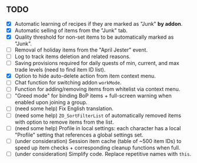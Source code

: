 ## TODO
- [x] Automatic learning of recipes if they are marked as "Junk" **by addon**.
- [x] Automatic selling of items from the "Junk" tab.
- [x] Quality threshold for non-set items to be automatically marked as "Junk".
- [ ] Removal of holiday items from the "April Jester" event.
- [ ] Log to track items deletion and related reasons.
- [ ] Saving provisions required for daily quests of min, current, and max trade levels (need to find item ID list).
- [x] Option to hide auto-delete action from item context menu.
- [ ] Chat function for switching addon `workMode`.
- [ ] Function for adding/removing items from whitelist via context menu.
- [ ] "Greed mode" for binding BoP items + full-screen warning when enabled upon joining a group.
- [ ] (need some help) Fix English translation.
- [ ] (need some help) `ZO_SortFilterList` of automatically removed items with option to remove items from the list.
- [ ] (need some help) Profile in local settings: each character has a local "Profile" setting that references a global settings set.
- [ ] (under consideration) Session item cache (table of ~500 item IDs) to speed up item checks + corresponding cleanup functions when full.
- [ ] (under consideration) Simplify code. Replace repetitive names with `this`.